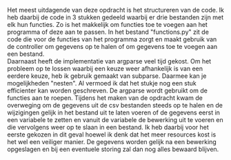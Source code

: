 Het meest uitdagende van deze opdracht is het structureren van de code. Ik heb daarbij de code in 3 stukken gedeeld waarbij er drie bestanden zijn met elk hun functies. Zo is het makkelijk om functies toe te voegen aan het programma of deze aan te passen. In het bestand "functions.py" zit de code die voor de functies van het programma zorgt en maakt gebruik van de controller om gegevens op te halen of om gegevens toe te voegen aan een bestand.  
Daarnaast heeft de implementatie van argparse veel tijd gekost. Om het probleem op te lossen waarbij een keuze weer afhankelijk is van een eerdere keuze, heb ik gebruik gemaakt van subparse. Daarmee kan je mogelijkheden "nesten". Al vermoed ik dat het stukje nog een stuk efficienter kan worden geschreven. De argparse wordt gebruikt om de functies aan te roepen.
Tijdens het maken van de opdracht kwam de overweging om de gegevens uit de csv bestanden steeds op te halen en de wijzigingen gelijk in het bestand uit te laten voeren of de gegevens eerst in een variabele te zetten en vanuit de variabele de bewerking uit te voeren en die vervolgens weer op te slaan in een bestand. Ik heb daarbij voor het eerste gekozen in dit geval hoewel ik denk dat het meer resources kost is het wel een veiliger manier. De gegevens worden gelijk na een bewerking opgeslagen en bij een eventuele storing zal dan nog alles bewaard blijven. 
